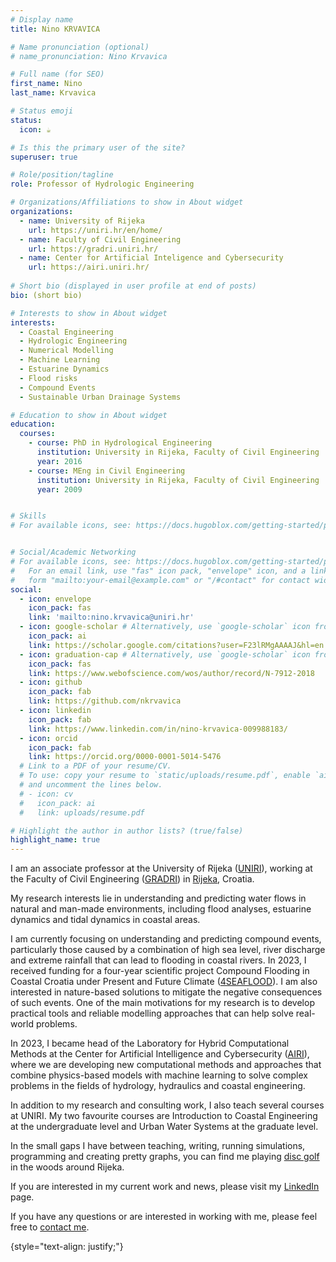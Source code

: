 ```yaml
---
# Display name
title: Nino KRVAVICA

# Name pronunciation (optional)
# name_pronunciation: Nino Krvavica

# Full name (for SEO)
first_name: Nino
last_name: Krvavica

# Status emoji
status:
  icon: ☕️

# Is this the primary user of the site?
superuser: true

# Role/position/tagline
role: Professor of Hydrologic Engineering

# Organizations/Affiliations to show in About widget
organizations:
  - name: University of Rijeka
    url: https://uniri.hr/en/home/
  - name: Faculty of Civil Engineering
    url: https://gradri.uniri.hr/
  - name: Center for Artificial Inteligence and Cybersecurity
    url: https://airi.uniri.hr/
  
# Short bio (displayed in user profile at end of posts)
bio: (short bio)

# Interests to show in About widget
interests:
  - Coastal Engineering
  - Hydrologic Engineering
  - Numerical Modelling
  - Machine Learning
  - Estuarine Dynamics
  - Flood risks
  - Compound Events
  - Sustainable Urban Drainage Systems

# Education to show in About widget
education:
  courses:
    - course: PhD in Hydrological Engineering
      institution: University in Rijeka, Faculty of Civil Engineering
      year: 2016
    - course: MEng in Civil Engineering
      institution: University in Rijeka, Faculty of Civil Engineering
      year: 2009


# Skills
# For available icons, see: https://docs.hugoblox.com/getting-started/page-builder/#icons


# Social/Academic Networking
# For available icons, see: https://docs.hugoblox.com/getting-started/page-builder/#icons
#   For an email link, use "fas" icon pack, "envelope" icon, and a link in the
#   form "mailto:your-email@example.com" or "/#contact" for contact widget.
social:
  - icon: envelope
    icon_pack: fas
    link: 'mailto:nino.krvavica@uniri.hr'
  - icon: google-scholar # Alternatively, use `google-scholar` icon from `ai` icon pack
    icon_pack: ai
    link: https://scholar.google.com/citations?user=F23lRMgAAAAJ&hl=en
  - icon: graduation-cap # Alternatively, use `google-scholar` icon from `ai` icon pack
    icon_pack: fas
    link: https://www.webofscience.com/wos/author/record/N-7912-2018
  - icon: github
    icon_pack: fab
    link: https://github.com/nkrvavica
  - icon: linkedin
    icon_pack: fab
    link: https://www.linkedin.com/in/nino-krvavica-009988183/
  - icon: orcid
    icon_pack: fab
    link: https://orcid.org/0000-0001-5014-5476
  # Link to a PDF of your resume/CV.
  # To use: copy your resume to `static/uploads/resume.pdf`, enable `ai` icons in `params.yaml`,
  # and uncomment the lines below.
  # - icon: cv
  #   icon_pack: ai
  #   link: uploads/resume.pdf

# Highlight the author in author lists? (true/false)
highlight_name: true
---
```


I am an associate professor at the University of Rijeka ([UNIRI](https://uniri.hr/en/home/)), working at the Faculty of Civil Engineering ([GRADRI](https://gradri.uniri.hr/)) in [Rijeka](https://visitrijeka.hr/), Croatia.

My research interests lie in understanding and predicting water flows in natural and man-made environments, including flood analyses, estuarine dynamics and tidal dynamics in coastal areas.

I am currently focusing on understanding and predicting compound events, particularly those caused by a combination of high sea level, river discharge and extreme rainfall that can lead to flooding in coastal rivers. In 2023, I received funding for a four-year scientific project Compound Flooding in Coastal Croatia under Present and Future Climate ([4SEAFLOOD](https://4seaflood.uniri.hr/)). I am also interested in nature-based solutions to mitigate the negative consequences of such events. One of the main motivations for my research is to develop practical tools and reliable modelling approaches that can help solve real-world problems.

In 2023, I became head of the Laboratory for Hybrid Computational Methods at the Center for Artificial Intelligence and Cybersecurity ([AIRI](https://airi.uniri.hr/)), where we are developing new computational methods and approaches that combine physics-based models with machine learning to solve complex problems in the fields of hydrology, hydraulics and coastal engineering.

In addition to my research and consulting work, I also teach several courses at UNIRI. My two favourite courses are Introduction to Coastal Engineering at the undergraduate level and Urban Water Systems at the graduate level.

In the small gaps I have between teaching, writing, running simulations, programming and creating pretty graphs, you can find me playing [disc golf](https://www.dgk-eagle.hr/) in the woods around Rijeka.

If you are interested in my current work and news, please visit my [LinkedIn](https://www.linkedin.com/in/nino-krvavica-009988183/) page.

If you have any questions or are interested in working with me, please feel free to [contact me](mailto:nino.krvavica@uniri.hr).

{style="text-align: justify;"}

